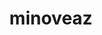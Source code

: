 ---
title: minoveaz
github: https://github.com/minoveaz
mode: light
transition: 1s
score: 85.1
archetype:
- Stats and Metrics
---